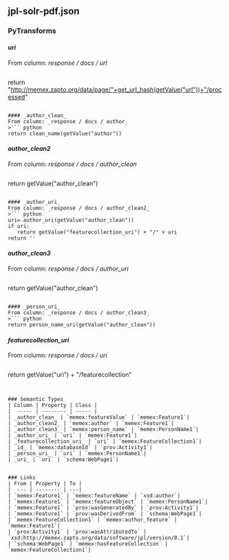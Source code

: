 ## jpl-solr-pdf.json

### PyTransforms
#### _uri_
From column: _response / docs / url_
>``` python
return "http://memex.zapto.org/data/page/"+get_url_hash(getValue("url"))+"/processed"
```

#### _author_clean_
From column: _response / docs / author_
>``` python
return clean_name(getValue("author"))
```

#### _author_clean2_
From column: _response / docs / author_clean_
>``` python
return getValue("author_clean")
```

#### _author_uri_
From column: _response / docs / author_clean2_
>``` python
uri= author_uri(getValue("author_clean"))
if uri:
   return getValue("featurecollection_uri") + "/" + uri
return ''
```

#### _author_clean3_
From column: _response / docs / author_uri_
>``` python
return getValue("author_clean")
```

#### _person_uri_
From column: _response / docs / author_clean3_
>``` python
return person_name_uri(getValue("author_clean"))
```

#### _featurecollection_uri_
From column: _response / docs / uri_
>``` python
return getValue("uri") + "/featurecollection"
```


### Semantic Types
| Column | Property | Class |
|  ----- | -------- | ----- |
| _author_clean_ | `memex:featureValue` | `memex:Feature1`|
| _author_clean2_ | `memex:author` | `memex:Feature1`|
| _author_clean3_ | `memex:person_name` | `memex:PersonName1`|
| _author_uri_ | `uri` | `memex:Feature1`|
| _featurecollection_uri_ | `uri` | `memex:FeatureCollection1`|
| _id_ | `memex:databaseId` | `prov:Activity1`|
| _person_uri_ | `uri` | `memex:PersonName1`|
| _uri_ | `uri` | `schema:WebPage1`|


### Links
| From | Property | To |
|  --- | -------- | ---|
| `memex:Feature1` | `memex:featureName` | `xsd:author`|
| `memex:Feature1` | `memex:featureObject` | `memex:PersonName1`|
| `memex:Feature1` | `prov:wasGeneratedBy` | `prov:Activity1`|
| `memex:Feature1` | `prov:wasDerivedFrom` | `schema:WebPage1`|
| `memex:FeatureCollection1` | `memex:author_feature` | `memex:Feature1`|
| `prov:Activity1` | `prov:wasAttributedTo` | `xsd:http://memex.zapto.org/data/software/jpl/version/0.1`|
| `schema:WebPage1` | `memex:hasFeatureCollection` | `memex:FeatureCollection1`|
